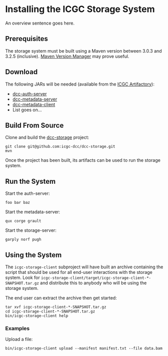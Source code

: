 # Installing the ICGC Storage System
An overview sentence goes here.

## Prerequisites
The storage system must be built using a Maven version between 3.0.3 and 3.2.5 (inclusive). [Maven Version Manager](http://mvnvm.org/) may prove useful.

## Download
The following JARs will be needed (available from the [ICGC Artifactory](https://seqwaremaven.oicr.on.ca/artifactory/dcc-release/org/icgc/dcc/)):
- [dcc-auth-server](https://seqwaremaven.oicr.on.ca/artifactory/dcc-release/org/icgc/dcc/dcc-auth-server/)
- [dcc-metadata-server](https://seqwaremaven.oicr.on.ca/artifactory/dcc-release/org/icgc/dcc/dcc-metadata-server/)
- [dcc-metadata-client]()
- List goes on...

## Build From Source
Clone and build the [dcc-storage](https://github.com/icgc-dcc/dcc-storage) project:
```
git clone git@github.com:icgc-dcc/dcc-storage.git
mvn
```

Once the project has been built, its artifacts can be used to run the storage system.

## Run the System
Start the auth-server:
```
foo bar baz
```

Start the metadata-server:
```
qux corge grault
```

Start the storage-server:
```
garply norf pugh
```

## Using the System
The `icgc-storage-client` subproject will have built an archive containing the script that should be used for all end-user interactions with the storage system. Look for `icgc-storage-client/target/icgc-storage-client-*-SNAPSHOT.tar.gz` and distribute this to anybody who will be using the storage system.

The end user can extract the archive then get started:
```
tar xvf icgc-storage-client-*-SNAPSHOT.tar.gz
cd icgc-storage-client-*-SNAPSHOT.tar.gz
bin/icgc-storage-client help
```

### Examples
Upload a file:
```
bin/icgc-storage-client upload --manifest manifest.txt --file data.bam
```